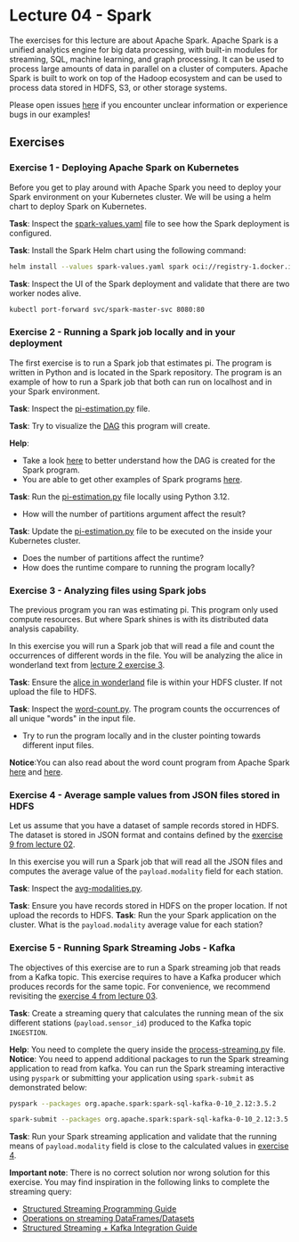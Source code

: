 # Lecture 04 - Spark

The exercises for this lecture are about Apache Spark. Apache Spark is a unified analytics engine for big data processing, with built-in modules for streaming, SQL, machine learning, and graph processing. It can be used to process large amounts of data in parallel on a cluster of computers.
Apache Spark is built to work on top of the Hadoop ecosystem and can be used to process data stored in HDFS, S3, or other storage systems.

Please open issues [here](https://github.com/jakobhviid/BigDataCourseExercises/issues) if you encounter unclear information or experience bugs in our examples!

## Exercises

### Exercise 1 - Deploying Apache Spark on Kubernetes

Before you get to play around with Apache Spark you need to deploy your Spark environment on your Kubernetes cluster. We will be using a helm chart to deploy Spark on Kubernetes.

**Task**: Inspect the [spark-values.yaml](./spark-values.yaml) file to see how the Spark deployment is configured.

**Task**: Install the Spark Helm chart using the following command:

```bash
helm install --values spark-values.yaml spark oci://registry-1.docker.io/bitnamicharts/spark
```

**Task**: Inspect the UI of the Spark deployment and validate that there are two worker nodes alive.

```bash
kubectl port-forward svc/spark-master-svc 8080:80
```

### Exercise 2 - Running a Spark job locally and in your deployment

The first exercise is to run a Spark job that estimates pi. The program is written in Python and is located in the Spark repository. The program is an example of how to run a Spark job that both can run on localhost and in your Spark environment.

**Task**: Inspect the [pi-estimation.py](./pi-estimation.py) file.

**Task**: Try to visualize the [DAG](https://en.wikipedia.org/wiki/Directed_acyclic_graph) this program will create.

**Help**:

- Take a look [here](https://stackoverflow.com/a/30685279/9698208) to better understand how the DAG is created for the Spark program.
- You are able to get other examples of Spark programs [here](https://spark.apache.org/examples.html).

**Task**: Run the [pi-estimation.py](./pi-estimation.py) file locally using Python 3.12.

- How will the number of partitions argument affect the result?

**Task**: Update the [pi-estimation.py](./pi-estimation.py) file to be executed on the inside your Kubernetes cluster.

- Does the number of partitions affect the runtime? 
- How does the runtime compare to running the program locally?


### Exercise 3 - Analyzing files using Spark jobs

The previous program you ran was estimating pi. This program only used compute resources. But where Spark shines is with its distributed data analysis capability.

In this exercise you will run a Spark job that will read a file and count the occurrences of different words in the file. You will be analyzing the alice in wonderland text from [lecture 2 exercise 3](../02/exercises.md#exercise-3---uploading-alice-in-wonderland-to-hdfs).

**Task**: Ensure the [alice in wonderland](https://www.gutenberg.org/files/11/11-0.txt) file is within your HDFS cluster. If not upload the file to HDFS.

**Task**: Inspect the [word-count.py](./word-count.py). The program counts the occurrences of all unique "words" in the input file.

- Try to run the program locally and in the cluster pointing towards different input files.

**Notice**:You can also read about the word count program from Apache Spark [here](https://spark.apache.org/examples.html) and [here](https://github.com/apache/spark/blob/c1b12bd56429b98177e5405900a08dedc497e12d/examples/src/main/python/wordcount.py).

### Exercise 4 - Average sample values from JSON files stored in HDFS

Let us assume that you have a dataset of sample records stored in HDFS. The dataset is stored in JSON format and contains defined by the [exercise 9 from lecture 02](../02/exercises.md#exercise-9---create-six-fictive-data-sources).

In this exercise you will run a Spark job that will read all the JSON files and computes the average value of the `payload.modality` field for each station.

**Task**: Inspect the [avg-modalities.py](./avg-modalities.py). 

**Task**: Ensure you have records stored in HDFS on the proper location. If not upload the records to HDFS.
**Task**: Run the your Spark application on the cluster. What is the `payload.modality` average value for each station?


### Exercise 5 - Running Spark Streaming Jobs - Kafka

The objectives of this exercise are to run a Spark streaming job that reads from a Kafka topic. This exercise requires to have a Kafka producer which produces records for the same topic. For convenience, we recommend revisiting the [exercise 4 from lecture 03](./../03/exercises.md#exercise-4---produce-messages-to-kafka-using-python).

**Task**: Create a streaming query that calculates the running mean of the six different stations (`payload.sensor_id`) produced to the Kafka topic `INGESTION`.

**Help**: You need to complete the query inside the [process-streaming.py](process-streaming.py) file.
**Notice**: You need to append additional packages to run the Spark streaming application to read from kafka. You can run the Spark streaming interactive using `pyspark` or submitting your application using `spark-submit` as demonstrated below:

```bash
pyspark --packages org.apache.spark:spark-sql-kafka-0-10_2.12:3.5.2
```

```bash
spark-submit --packages org.apache.spark:spark-sql-kafka-0-10_2.12:3.5.2 process-streaming.py
```

**Task**: Run your Spark streaming application and validate that the running means of `payload.modality` field is close to the calculated values in [exercise 4](exercises.md#exercise-4---average-sample-values-from-json-files-stored-in-hdfs).

**Important note**: There is no correct solution nor wrong solution for this exercise. You may find inspiration in the following links to complete the streaming query:

- [Structured Streaming Programming Guide](https://spark.apache.org/docs/latest/structured-streaming-programming-guide.html#structured-streaming-programming-guide)
- [Operations on streaming DataFrames/Datasets](https://spark.apache.org/docs/latest/structured-streaming-programming-guide.html#operations-on-streaming-dataframesdatasets)
- [Structured Streaming + Kafka Integration Guide](https://spark.apache.org/docs/latest/structured-streaming-kafka-integration.html#structured-streaming-kafka-integration-guide-kafka-broker-versio)
